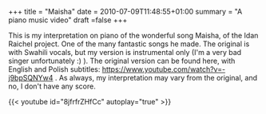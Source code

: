 +++
title = "Maisha"
date = 2010-07-09T11:48:55+01:00
summary = "A piano music video"
draft =false
+++

This is my interpretation on piano of the wonderful song Maisha, of the Idan Raichel project. One of the many fantastic songs he made. The original is with Swahili vocals, but my version is instrumental only (I'm a very bad singer unfortunately :) ). The original version can be found here, with English and Polish subtitles: https://www.youtube.com/watch?v=-j9bpSQNYw4 . As always, my interpretation may vary from the original, and no, I don't have any score.

{{< youtube id="8jfrfrZHfCc" autoplay="true" >}}

